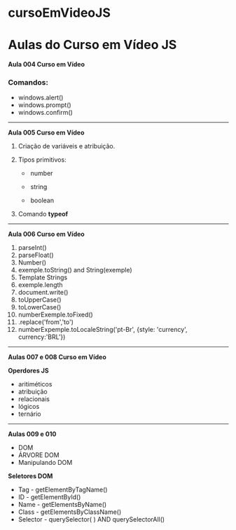 # cursoEmVideoJS

# **Aulas do Curso em Vídeo JS**

**Aula 004 Curso em Vídeo**

### Comandos:

- windows.alert()
- windows.prompt()
- windows.confirm()

---

**Aula 005 Curso em Vídeo**

1. Criação de variáveis e atribuição.

2. Tipos primitivos:

   - ​ number

   - ​ string

   - ​ boolean

3. Comando **typeof**

---

**Aula 006 Curso em Vídeo**

1. parseInt()
2. parseFloat()
3. Number()
4. exemple.toString() and String(exemple)
5. Template Strings
6. exemple.length
7. document.write()
8. toUpperCase()
9. toLowerCase()
10. numberExemple.toFixed()
11. .replace('from','to')
12. numberExpemple.toLocaleString('pt-Br', {style: 'currency', currency:'BRL'})

---

**Aulas 007 e 008 Curso em Vídeo**

**Operdores JS**

 - aritiméticos
 - atribuição
 - relacionais
 - lógicos
 - ternário

 ---

 **Aulas 009 e 010**

 - DOM
 - ÁRVORE DOM
 - Manipulando DOM

 **Seletores DOM**

 - Tag - getElementByTagName()
 - ID - getElementById()
 - Name - getElementsByName()
 - Class - getElementsByClassName()
 - Selector - querySelector( ) AND querySelectorAll()
